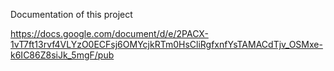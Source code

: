 Documentation of this project

https://docs.google.com/document/d/e/2PACX-1vT7ft13rvf4VLYzO0ECFsj6OMYcjkRTm0HsCliRgfxnfYsTAMACdTjv_OSMxe-k6IC86Z8siJk_5mgF/pub
